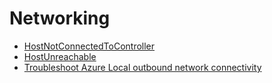# Networking

* [HostNotConnectedToController](./HostNotConnectedToController.md)
* [HostUnreachable](./HostUnreachable.md)
* [Troubleshoot Azure Local outbound network connectivity](./TroubleshootOutboundConnectivity.md)
